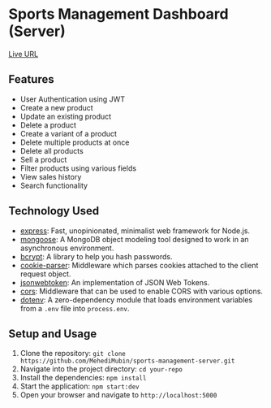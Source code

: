 # Sports Management Dashboard (Server)

[Live URL](https://level2-assignment-6-server.vercel.app/)

## Features

- User Authentication using JWT
- Create a new product
- Update an existing product
- Delete a product
- Create a variant of a product
- Delete multiple products at once
- Delete all products
- Sell a product
- Filter products using various fields
- View sales history
- Search functionality

## Technology Used

- [express](https://www.npmjs.com/package/express): Fast, unopinionated, minimalist web framework for Node.js.
- [mongoose](https://www.npmjs.com/package/mongoose): A MongoDB object modeling tool designed to work in an asynchronous environment.
- [bcrypt](https://www.npmjs.com/package/bcrypt): A library to help you hash passwords.
- [cookie-parser](https://www.npmjs.com/package/cookie-parser): Middleware which parses cookies attached to the client request object.
- [jsonwebtoken](https://www.npmjs.com/package/jsonwebtoken): An implementation of JSON Web Tokens.
- [cors](https://www.npmjs.com/package/cors): Middleware that can be used to enable CORS with various options.
- [dotenv](https://www.npmjs.com/package/dotenv): A zero-dependency module that loads environment variables from a `.env` file into `process.env`.

## Setup and Usage

1. Clone the repository: `git clone https://github.com/MehediMubin/sports-management-server.git`
2. Navigate into the project directory: `cd your-repo`
3. Install the dependencies: `npm install`
4. Start the application: `npm start:dev`
5. Open your browser and navigate to `http://localhost:5000`
